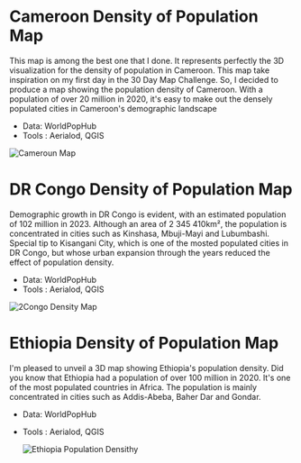 # Cameroon Density of Population Map

This map is among the best one that I done. It represents perfectly the 3D visualization for the density of population in Cameroon. This map take inspiration on my first day in the 30 Day Map Challenge. So, I decided to produce a map showing the population density of Cameroon. With a population of over 20 million in 2020, it's easy to make out the densely populated cities in Cameroon's demographic landscape

- Data: WorldPopHub
- Tools : Aerialod, QGIS

![Cameroun Map](https://github.com/user-attachments/assets/12fba2f7-8715-475d-b528-2a2e32600d75)

# DR Congo Density of Population Map 

Demographic growth in DR Congo is evident, with an estimated population of 102 million in 2023. Although an area of 2 345 410km², the population is concentrated in cities such as Kinshasa, Mbuji-Mayi and Lubumbashi. Special tip to Kisangani City, which is one of the mosted populated cities in DR Congo, but whose urban expansion through the years reduced the effect of population density. 

- Data: WorldPopHub
- Tools : Aerialod, QGIS

![2Congo Density Map](https://github.com/user-attachments/assets/17863900-8469-4be6-8c63-e863c4551a94)


 # Ethiopia Density of Population Map

I'm pleased to unveil a 3D map showing Ethiopia's population density. Did you know that Ethiopia had a population of over 100 million in 2020. It's one of the most populated countries in Africa. The population is mainly concentrated in cities such as Addis-Abeba, Baher Dar and Gondar. 

- Data: WorldPopHub
- Tools : Aerialod, QGIS

  ![Ethiopia Population Densithy](https://github.com/user-attachments/assets/600d9983-9fb5-42ed-a579-9c64cbc48cfd)

